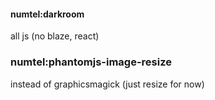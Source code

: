 #### numtel:darkroom
all js (no blaze, react)

### numtel:phantomjs-image-resize
instead of graphicsmagick (just resize for now)

